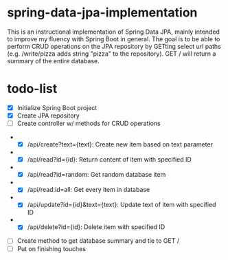 # spring-data-jpa-implementation

This is an instructional implementation of Spring Data JPA, mainly intended to improve my fluency with Spring Boot in general. The goal is to be able to perform CRUD operations on the JPA repository by GETting select url paths (e.g. /write/pizza adds string "pizza" to the repository). GET / will return a summary of the entire database.

# todo-list

- [x] Initialize Spring Boot project
- [x] Create JPA repository
- [ ] Create controller w/ methods for CRUD operations
- - [x] /api/create?text={text}: Create new item based on text parameter
- - [x] /api/read?id={id}: Return content of item with specified ID
- - [x] /api/read?id=random: Get random database item
- - [x] /api/read:id=all: Get every item in database
- - [x] /api/update?id={id}&text={text}: Update text of item with specified ID
- - [x] /api/delete?id={id}: Delete item with specified ID
- [ ] Create method to get database summary and tie to GET /
- [ ] Put on finishing touches
